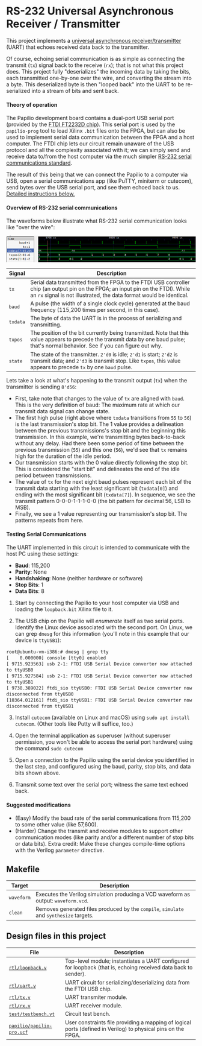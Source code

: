 # RS-232 Universal Asynchronous Receiver / Transmitter

This project implements a [universal asynchronous receiver/transmitter](https://en.wikipedia.org/wiki/Universal_asynchronous_receiver) (UART) that echoes received data back to the transmitter.

Of course, echoing serial communication is as simple as connecting the transmit (`tx`) signal back to the receive (`rx`); that is not what this project does. This project fully "deserializes" the incoming data by taking the bits, each transmitted one-by-one over the wire, and converting the stream into a byte. This deserialized byte is then "looped back" into the UART to be re-serialized into a stream of bits and sent back.

#### Theory of operation

The Papilio development board contains a dual-port USB serial port (provided by the [FTDI FT2232D chip](http://www.ftdichip.com/Support/Documents/DataSheets/ICs/DS_FT2232D.pdf)). This serial port is used by the `papilio-prog` tool to load Xilinx `.bit` files onto the FPGA, but can also be used to implement serial data communication between the FPGA and a host computer. The FTDI chip lets our circuit remain unaware of the USB protocol and all the complexity associated with it; we can simply send and receive data to/from the host computer via the much simpler [RS-232 serial communications standard](https://en.wikipedia.org/wiki/RS-232).

The result of this being that we can connect the Papilio to a computer via USB, open a serial communications app (like PuTTY, miniterm or cutecom), send bytes over the USB serial port, and see them echoed back to us. [Detailed instructions below.](#testing-serial-communications)  

#### Overview of RS-232 serial communications

The waveforms below illustrate what RS-232 serial communication looks like "over the wire":

![Waveform](doc/waveform.png)

Signal | Description
-------|---------------
`tx`   | Serial data transmitted from the FPGA to the FTDI USB controller chip (an output pin on the FPGA; an input pin on the FTDI). While an `rx` signal is not illustrated, the data format would be identical.
`baud` | A pulse (the width of a single clock cycle) generated at the baud frequency (115,200 times per second, in this case).
`txdata` | The byte of data the UART is in the process of serializing and transmitting.
`txpos` | The position of the bit currently being transmitted. Note that this value appears to precede the transmit data by one baud pulse; that's normal behavior. See if you can figure out why.
`state` | The state of the transmitter. `2'd0` is idle; `2'd1` is start; `2'd2` is transmit data; and `2'd3` is transmit stop. Like `txpos`, this value appears to precede `tx` by one `baud` pulse.

Lets take a look at what's happening to the transmit output (`tx`) when the transmitter is sending `8'd56`:

* First, take note that changes to the value of `tx` are aligned with `baud`. This is the very definition of baud: The maximum rate at which our transmit data signal can change state.
* The first high pulse (right above where `txdata` transitions from `55` to `56`) is the last transmission's stop bit. The 1 value provides a delineation between the previous transmissions's stop bit and the beginning this transmission. In this example, we're transmitting bytes back-to-back without any delay. Had there been some period of time between the previous transmission (`55`) and this one (`56`), we'd see that `tx` remains high for the duration of the idle period.
* Our transmission starts with the 0 value directly following the stop bit. This is considered the "start bit" and delineates the end of the idle period between transmissions.
* The value of `tx` for the next eight baud pulses represent  each bit of the transmit data starting with the least significant bit (`txdata[0]`) and ending with the most significant bit (`txdata[7]`). In sequence, we see the transmit pattern 0-0-0-1-1-1-0-0 (the bit pattern for decimal 56, LSB to MSB).
* Finally, we see a 1 value representing our transmission's stop bit. The patterns repeats from here.

#### Testing Serial Communications

The UART implemented in this circuit is intended to communicate with the host PC using these settings:

* **Baud**: 115,200
* **Parity**: None
* **Handshaking**: None (neither hardware or software)
* **Stop Bits**: 1
* **Data Bits**: 8

1. Start by connecting the Papilio to your host computer via USB and loading the `loopback.bit` Xilinx file to it.

2. The USB chip on the Papilio will _enumerate_ itself as two serial ports. Identify the Linux device associated with the second port. On Linux, we can grep `dmesg` for this information (you'll note in this example that our device is `ttyUSB1`):
```
root@ubuntu-vm-i386:# dmesg | grep tty
[    0.000000] console [tty0] enabled
[ 9715.923563] usb 2-1: FTDI USB Serial Device converter now attached to ttyUSB0
[ 9715.927584] usb 2-1: FTDI USB Serial Device converter now attached to ttyUSB1
[ 9738.389022] ftdi_sio ttyUSB0: FTDI USB Serial Device converter now disconnected from ttyUSB0
[10364.012161] ftdi_sio ttyUSB1: FTDI USB Serial Device converter now disconnected from ttyUSB1
```

3. Install `cutecom` (available on Linux and macOS) using `sudo apt install cutecom`. (Other tools like Putty will suffice, too.)

4. Open the terminal application as superuser (without superuser permission, you won't be able to access the serial port hardware) using the command `sudo cutecom`

5. Open a connection to the Papilio using the serial device you identified in the last step, and configured using the baud, parity, stop bits, and data bits shown above.

6. Transmit some text over the serial port; witness the same text echoed back.

#### Suggested modifications

* (Easy) Modify the baud rate of the serial communications from 115,200 to some other value (like 57,600).
* (Harder) Change the transmit and receive modules to support other communication modes (like parity and/or a different number of stop bits or data bits). Extra credit: Make these changes compile-time options with the Verilog `parameter` directive.

## Makefile

Target       | Description
-------------|------------
`waveform`   | Executes the Verilog simulation producing a VCD waveform as output: `waveform.vcd`.
`clean`      | Removes generated files produced by the `compile`, `simulate` and `synthesize` targets.

## Design files in this project

File | Description
-----|------------
[`rtl/loopback.v`](rtl/loopback.v) | Top-level module; instantiates a UART configured for loopback (that is, echoing received data back to sender).
[`rtl/uart.v`](rtl/uart.v) | UART circuit for serializing/deserializing data from the FTDI USB chip.
[`rtl/tx.v`](rtl/tx.v) | UART transmiter module.
[`rtl/rx.v`](rtl/rx.v) | UART receiver module.
[`test/testbench.vt`](test/testbench.vt) | Circuit test bench.
[`papilio/papilio-pro.ucf`](papilio/papilio-pro.ucf) | User constraints file providing a mapping of logical ports (defined in Verilog) to physical pins on the FPGA.
